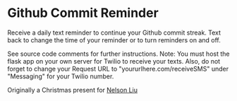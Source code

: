 # Github Commit Reminder
Receive a daily text reminder to continue your Github commit streak. Text back to change the time of your reminder or to turn reminders on and off.

See source code comments for further instructions. Note: You must host the flask app on your own server for Twilio to receive your texts. Also, do not forget to change your Request URL to "yoururlhere.com/receiveSMS" under "Messaging" for your Twilio number.

Originally a Christmas present for [Nelson Liu](https://github.com/nelson-liu)
